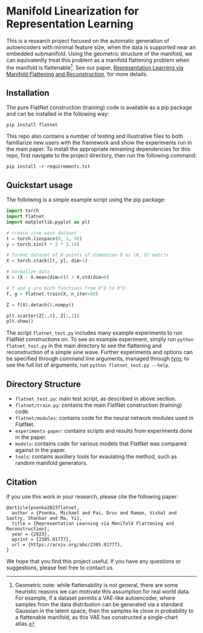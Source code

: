 # Manifold Linearization for Representation Learning

This is a research project focused on the automatic generation of autoencoders with minimal feature size, when the data is supported near an embedded submanifold. Using the geometric structure of the manifold, we can equivalently treat this problem as a manifold flattening problem when the manifold is flattenable[^1]. See our paper, [Representation Learning via Manifold Flattening and Reconstruction](https://arxiv.org/abs/2305.01777), for more details.

[^1]: Geometric note: while flattenability is not general, there are some heuristic reasons we can motivate this assumption for real world data. For example, if a dataset permits a VAE-like autoencoder, where samples from the data distribution can be generated via a standard Gaussian in the latent space, then the samples lie close in probability to a flattenable manifold, as this VAE has constructed a single-chart atlas.

## Installation

The pure FlatNet construction (training) code is available as a pip package and can be installed in the following way:

```
pip install flatnet
```

This repo also contains a number of testing and illustrative files to both familiarize new users with the framework and show the experiments run in the main paper. To install the appropriate remaining dependencies for this repo, first navigate to the project directory, then run the following command:

```
pip install -r requirements.txt
```

## Quickstart usage

The follolwing is a simple example script using the pip package:

```python
import torch
import flatnet
import matplotlib.pyplot as plt

# create sine wave dataset
t = torch.linspace(0, 1, 50)
y = torch.sin(t * 2 * 3.14)

# format dataset of N points of dimension D as (N, D) matrix
X = torch.stack([t, y], dim=1)

# normalize data
X = (X - X.mean(dim=0)) / X.std(dim=0)

# f and g are both functions from R^D to R^D
f, g = flatnet.train(X, n_iter=50)

Z = f(X).detach().numpy()

plt.scatter(Z[:,0], Z[:,1])
plt.show()
```

The script `flatnet_test.py` includes many example experiments to run FlatNet constructions on. To see an example experiment, simply run `python flatnet_test.py` in the main directory to see the flattening and reconstruction of a simple sine wave. Further experiments and options can be specified through command line arguments, managed through [tyro](https://github.com/brentyi/tyro); to see the full list of arguments, run `python flatnet_test.py --help`.


## Directory Structure

- `flatnet_test.py`: main test script, as described in above section.
- `flatnet/train.py`: contains the main FlatNet construction (training) code.
- `flatnet/modules`: contains code for the neural network modules used in FlatNet.
- `experiments-paper`: contains scripts and results from experiments done in the paper.
- `models`: contains code for various models that FlatNet was compared against in the paper.
- `tools`: contains auxillery tools for evaulating the method, such as random manifold generators.


## Citation

If you use this work in your research, please cite the following paper:

```
@article{psenka2023flatnet,
  author = {Psenka, Michael and Pai, Druv and Raman, Vishal and Sastry, Shankar and Ma, Yi},
  title = {Representation Learning via Manifold Flattening and Reconstruction},
  year = {2023},
  eprint = {2305.01777},
  url = {https://arxiv.org/abs/2305.01777},
}
```

We hope that you find this project useful. If you have any questions or suggestions, please feel free to contact us.
